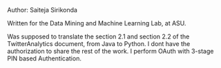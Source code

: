 Author: Saiteja Sirikonda

Written for the Data Mining and Machine Learning Lab, at ASU. 

Was supposed to translate the section 2.1 and section 2.2 of the TwitterAnalytics document, from Java to Python. I dont have the authorization to share the rest of the work. I perform OAuth with 3-stage PIN based Authentication.